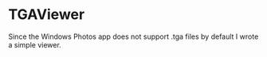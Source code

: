 # TGAViewer
Since the Windows Photos app does not support .tga files by default I wrote a simple viewer.
